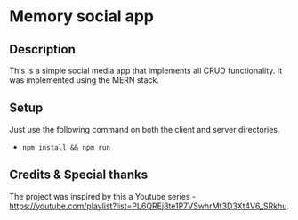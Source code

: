 # Memory social app

## Description
This is a simple social media app that implements all CRUD functionality. It was implemented using the MERN stack.

## Setup
Just use the following command on both the client and server directories.
- `npm install && npm run`

## Credits & Special thanks
The project was inspired by this a Youtube series - https://youtube.com/playlist?list=PL6QREj8te1P7VSwhrMf3D3Xt4V6_SRkhu.